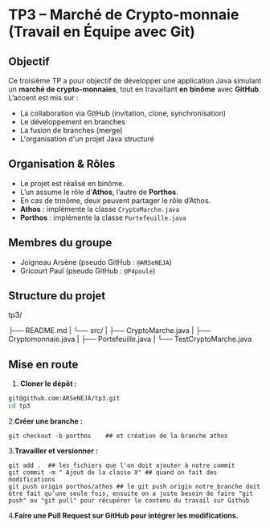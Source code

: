 # TP3 – Marché de Crypto-monnaie (Travail en Équipe avec Git)

## Objectif

Ce troisième TP a pour objectif de développer une application Java simulant un **marché de crypto-monnaies**, tout en travaillant **en binôme** avec **GitHub**.  
L’accent est mis sur :
- La collaboration via GitHub (invitation, clone, synchronisation)
- Le développement en branches
- La fusion de branches (merge)
- L'organisation d'un projet Java structuré

## Organisation & Rôles

- Le projet est réalisé en binôme.
- L’un assume le rôle d’**Athos**, l’autre de **Porthos**.
- En cas de trinôme, deux peuvent partager le rôle d’Athos.
- **Athos** : implémente la classe `CryptoMarche.java`
- **Porthos** : implémente la classe `Portefeuille.java`

## Membres du groupe

- Joigneau Arsène (pseudo GitHub : `@ARSeNEJA`)
- Gricourt Paul (pseudo GitHub : `@P4poule`)
  
## Structure du projet
tp3/

├── README.md 
|
└── src/ 
|
├── CryptoMarche.java 
|
├── Cryptomonnaie.java 
|
├── Portefeuille.java 
|
└── TestCryptoMarche.java

## Mise en route

1. **Cloner le dépôt :**

```bash
git@github.com:ARSeNEJA/tp3.git
cd tp3
```
2.**Créer une branche :**

```
git checkout -b porthos    ## et création de la branche athos
```

3.**Travailler et versionner :**

```
git add .  ## les fichiers que l'on doit ajouter à notre commit
git commit -m " Ajout de la classe X" ## quand on fait des modifications
git push origin porthos/athos ## le git push origin notre_branche doit être fait qu'une seule fois, ensuite on a juste besoin de faire "git push" ou "git pull" pour récupérer le contenu du travail sur Github
```

4.**Faire une Pull Request sur GitHub pour intégrer les modifications.**




